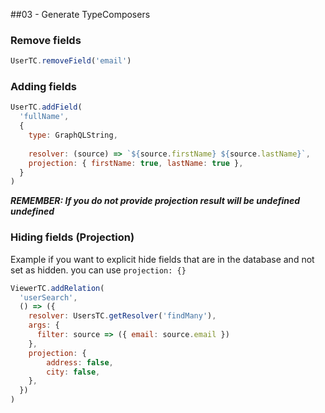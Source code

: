 ##03 - Generate TypeComposers

### Remove fields
```js
UserTC.removeField('email')
```

### Adding fields
```js
UserTC.addField(
  'fullName',
  {
    type: GraphQLString,
    
    resolver: (source) => `${source.firstName} ${source.lastName}`,
    projection: { firstName: true, lastName: true }, 
  }
)
```
___REMEMBER: If you do not provide projection result will be undefined undefined___


### Hiding fields (Projection)
Example if you want to explicit hide fields that are in the database and not set as hidden. you can use `projection: {}` 

```js
ViewerTC.addRelation(
  'userSearch',
  () => ({
    resolver: UsersTC.getResolver('findMany'),
    args: {
      filter: source => ({ email: source.email })
    },
    projection: {
        address: false,
        city: false, 
    },
  })
)
```